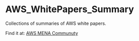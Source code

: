 # AWS_WhitePapers_Summary


Collections of summaries of AWS white papers. 


Find it at:  <a href="https://dev.to/awsmenacommunity"> AWS MENA Communuty </a>

  
  
  
  
